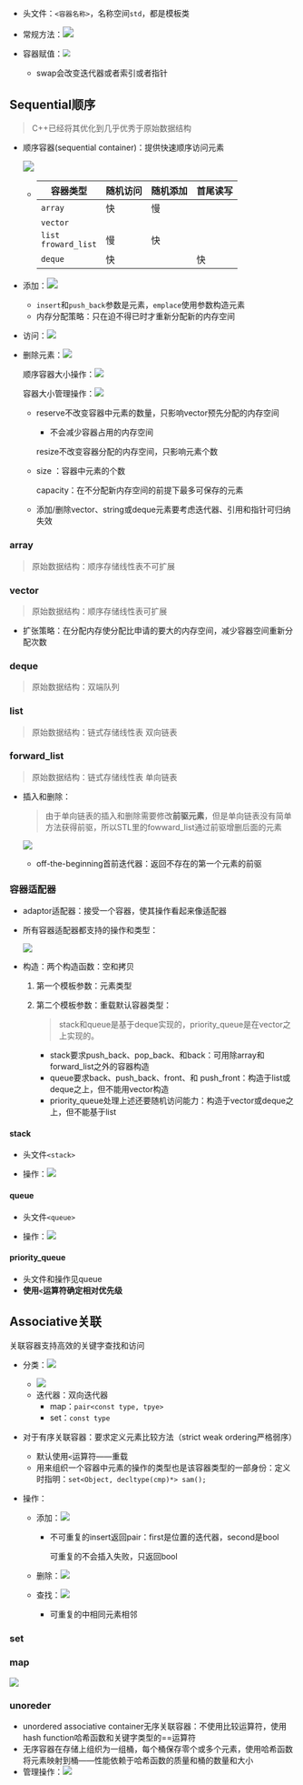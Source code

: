 + 头文件：`<容器名称>`，名称空间`std`，都是模板类

+ 常规方法：<img src="https://cdn.jsdelivr.net/gh/zweix123/CS-notes@master/source/Programing-Language/C++/容器操作.jpg" style="zoom:120%;">

+ 容器赋值：<img src="https://cdn.jsdelivr.net/gh/zweix123/CS-notes@master/source/Programing-Language/C++/容器赋值运算.jpg" style="zoom:80%;">
  + swap会改变迭代器或者索引或者指针

## Sequential顺序

> C++已经将其优化到几乎优秀于原始数据结构

+ 顺序容器(sequential container)：提供快速顺序访问元素

  <img src="https://cdn.jsdelivr.net/gh/zweix123/CS-notes@master/source/Programing-Language/C++/顺序容器类型.jpg" style="zoom:120%;" />

  + | 容器类型                 | 随机访问 | 随机添加 | 首尾读写 |
    | ------------------------ | -------- | -------- | -------- |
    | `array`                  | 快       | 慢       |          |
    | `vector`                 |          |          |          |
    | `list`<br>`froward_list` | 慢       | 快       |          |
    | `deque`                  | 快       |          | 快       |

+ 添加：<img src="https://cdn.jsdelivr.net/gh/zweix123/CS-notes@master/source/Programing-Language/C++/顺序容器添加操作.jpg" style="zoom:120%;" />
  + `insert`和`push_back`参数是元素，`emplace`使用参数构造元素
  + 内存分配策略：只在迫不得已时才重新分配新的内存空间
  
+ 访问：![](https://cdn.jsdelivr.net/gh/zweix123/CS-notes@master/source/Programing-Language/C++/顺序容器访问.jpg)

+ 删除元素：![](https://cdn.jsdelivr.net/gh/zweix123/CS-notes@master/source/Programing-Language/C++/顺序容器删除.jpg)

  顺序容器大小操作：![](https://cdn.jsdelivr.net/gh/zweix123/CS-notes@master/source/Programing-Language/C++/顺序容器大小操作.jpg)

  容器大小管理操作：![](https://cdn.jsdelivr.net/gh/zweix123/CS-notes@master/source/Programing-Language/C++/容器大小管理操作.jpg)

  + reserve不改变容器中元素的数量，只影响vector预先分配的内存空间

    + 不会减少容器占用的内存空间

    resize不改变容器分配的内存空间，只影响元素个数

  + size		：容器中元素的个数

    capacity：在不分配新内存空间的前提下最多可保存的元素

  
  + 添加/删除vector、string或deque元素要考虑迭代器、引用和指针可归纳失效
  

### array

> 原始数据结构：顺序存储线性表不可扩展

### vector

> 原始数据结构：顺序存储线性表可扩展

+ 扩张策略：在分配内存使分配比申请的要大的内存空间，减少容器空间重新分配次数

### deque

> 原始数据结构：双端队列

### list

> 原始数据结构：链式存储线性表 双向链表

### forward_list

> 原始数据结构：链式存储线性表 单向链表

+ 插入和删除：

  > 由于单向链表的插入和删除需要修改**前驱元素**，但是单向链表没有简单方法获得前驱，所以STL里的fowward_list通过前驱增删后面的元素

  ![](https://cdn.jsdelivr.net/gh/zweix123/CS-notes@master/source/Programing-Language/C++/forward_list的插入和删除.jpg)

  + off-the-beginning首前迭代器：返回不存在的第一个元素的前驱

### 容器适配器

+ adaptor适配器：接受一个容器，使其操作看起来像适配器

+ 所有容器适配器都支持的操作和类型：

  ![](https://cdn.jsdelivr.net/gh/zweix123/CS-notes@master/source/Programing-Language/C++/所有容器适配器都支持的操作和类型.jpg)

+ 构造：两个构造函数：空和拷贝

  1. 第一个模板参数：元素类型

  2. 第二个模板参数：重载默认容器类型：

     > stack和queue是基于deque实现的，priority_queue是在vector之上实现的。

     + stack要求push_back、pop_back、和back：可用除array和forward_list之外的容器构造
     + queue要求back、push_back、front、和 push_front：构造于list或deque之上，但不能用vector构造
     + priority_queue处理上述还要随机访问能力：构造于vector或deque之上，但不能基于list

#### stack

+ 头文件`<stack>`

+ 操作：![](https://cdn.jsdelivr.net/gh/zweix123/CS-notes@master/source/Programing-Language/C++/栈操作.jpg)


#### queue

+ 头文件`<queue>`

+ 操作：![](https://cdn.jsdelivr.net/gh/zweix123/CS-notes@master/source/Programing-Language/C++/队列操作.jpg)


#### priority_queue

+ 头文件和操作见queue
+ **使用`<`运算符确定相对优先级**

## Associative关联

关联容器支持高效的关键字查找和访问

+ 分类：![](https://cdn.jsdelivr.net/gh/zweix123/CS-notes@master/source/Programing-Language/C++/关联容器类型.jpg)
  +  ![](https://cdn.jsdelivr.net/gh/zweix123/CS-notes@master/source/Programing-Language/C++/关联容器的类型别名.jpg)
  + 迭代器：双向迭代器
    + map：`pair<const type, tpye>`
    + set：`const type`

+ 对于有序关联容器：要求定义元素比较方法（strict weak ordering严格弱序）

  + 默认使用`<`运算符——重载
  + 用来组织一个容器中元素的操作的类型也是该容器类型的一部身份：定义时指明：`set<Object, decltype(cmp)*> sam();`

+ 操作：

  + 添加：![](https://cdn.jsdelivr.net/gh/zweix123/CS-notes@master/source/Programing-Language/C++/关联容器插入操作.jpg)

    + 不可重复的insert返回pair：first是位置的迭代器，second是bool

      可重复的不会插入失败，只返回bool

  + 删除：![](https://cdn.jsdelivr.net/gh/zweix123/CS-notes@master/source/Programing-Language/C++/关联容器删除元素.jpg)
  + 查找：![](https://cdn.jsdelivr.net/gh/zweix123/CS-notes@master/source/Programing-Language/C++/关联容器查找操作.jpg)
    + 可重复的中相同元素相邻

### set

### map

![](https://cdn.jsdelivr.net/gh/zweix123/CS-notes@master/source/Programing-Language/C++/map中的下标操作.jpg)

### unoreder

+ unordered associative container无序关联容器：不使用比较运算符，使用hash function哈希函数和关键字类型的==运算符
+ 无序容器在存储上组织为一组桶，每个桶保存零个或多个元素，使用哈希函数将元素映射到桶——性能依赖于哈希函数的质量和桶的数量和大小
+ 管理操作：![](https://cdn.jsdelivr.net/gh/zweix123/CS-notes@master/source/Programing-Language/C++/无序容器管理.jpg)


